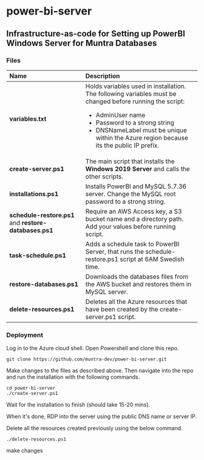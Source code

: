 # power-bi-server
## Infrastructure-as-code for Setting up PowerBI Windows Server for Muntra Databases

### Files
| Name | Description |
| :--- | :---------- |
| **variables.txt**  | Holds variables used in installation. The following variables must be changed before running the script:<ul><li>AdminUser name</li><li>Password to a strong string</li><li>DNSNameLabel must be unique within the Azure region because its the public IP prefix.</li></ul> |
| **create-server.ps1**  | The main script that installs the **Windows 2019 Server** and calls the other scripts. |
| **installations.ps1**  | Installs PowerBI and MySQL 5.7.36 server. Change the MySQL root password to a strong string. |
| **schedule-restore.ps1**  and **restore-databases.ps1** | Require an AWS Access key, a S3 bucket name and a directory path. Add your values before running script. |
| **task-schedule.ps1**  | Adds a schedule task to PowerBI Server, that runs the schedule-restore.ps1 script at 6AM Swedish time. |
| **restore-databases.ps1**  | Downloads the databases files from the AWS bucket and restores them in MySQL server. |
| **delete-resources.ps1**  | Deletes all the Azure resources that have been created by the create-server.ps1 script. |

### Deployment

Log in to the Azure cloud shell. Open Powershell and clone this repo.

```
git clone https://github.com/muntra-dev/power-bi-server.git
```

Make changes to the files as described above. Then navigate into the repo and run the installation with the following commands.

```
cd power-bi-server
./create-server.ps1
```

Wait for the installation to finish (should take 15-20 mins).

When it's done, RDP into the server using the public DNS name or server IP.

Delete all the resources created previously using the below command.

```
./delete-resources.ps1

```

make changes
